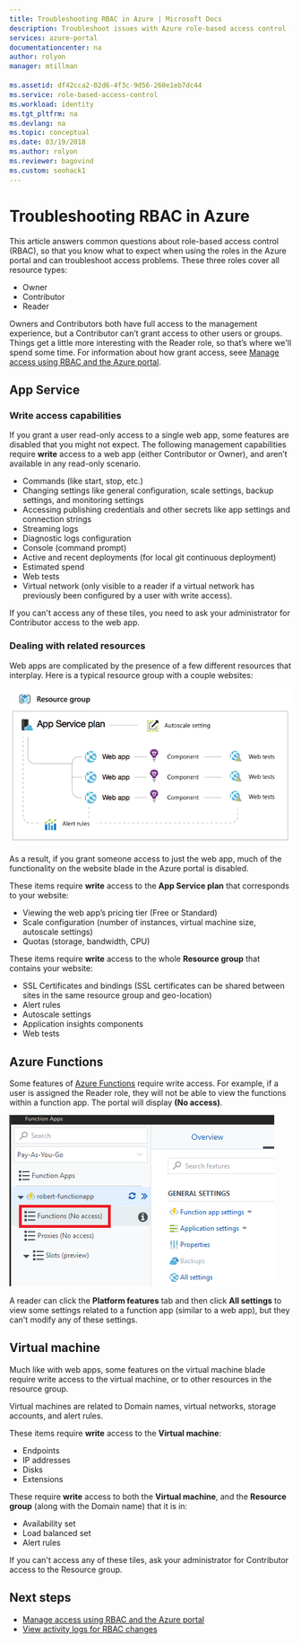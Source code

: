 ```yaml
---
title: Troubleshooting RBAC in Azure | Microsoft Docs
description: Troubleshoot issues with Azure role-based access control (RBAC).
services: azure-portal
documentationcenter: na
author: rolyon
manager: mtillman

ms.assetid: df42cca2-02d6-4f3c-9d56-260e1eb7dc44
ms.service: role-based-access-control
ms.workload: identity
ms.tgt_pltfrm: na
ms.devlang: na
ms.topic: conceptual
ms.date: 03/19/2018
ms.author: rolyon
ms.reviewer: bagovind
ms.custom: seohack1
---
```

# Troubleshooting RBAC in Azure

This article answers common questions about role-based access control (RBAC), so that you know what to expect when using the roles in the Azure portal and can troubleshoot access problems. These three roles cover all resource types:

* Owner  
* Contributor  
* Reader  

Owners and Contributors both have full access to the management experience, but a Contributor can’t grant access to other users or groups. Things get a little more interesting with the Reader role, so that’s where we'll spend some time. For information about how grant access, seee [Manage access using RBAC and the Azure portal](role-assignments-portal.md).

## App Service
### Write access capabilities
If you grant a user read-only access to a single web app, some features are disabled that you might not expect. The following management capabilities require **write** access to a web app (either Contributor or Owner), and aren’t available in any read-only scenario.

* Commands (like start, stop, etc.)
* Changing settings like general configuration, scale settings, backup settings, and monitoring settings
* Accessing publishing credentials and other secrets like app settings and connection strings
* Streaming logs
* Diagnostic logs configuration
* Console (command prompt)
* Active and recent deployments (for local git continuous deployment)
* Estimated spend
* Web tests
* Virtual network (only visible to a reader if a virtual network has previously been configured by a user with write access).

If you can't access any of these tiles, you need to ask your administrator for Contributor access to the web app.

### Dealing with related resources
Web apps are complicated by the presence of a few different resources that interplay. Here is a typical resource group with a couple websites:

![Web app resource group](./media/troubleshooting/website-resource-model.png)

As a result, if you grant someone access to just the web app, much of the functionality on the website blade in the Azure portal is disabled.

These items require **write** access to the **App Service plan** that corresponds to your website:  

* Viewing the web app’s pricing tier (Free or Standard)  
* Scale configuration (number of instances, virtual machine size, autoscale settings)  
* Quotas (storage, bandwidth, CPU)  

These items require **write** access to the whole **Resource group** that contains your website:  

* SSL Certificates and bindings (SSL certificates can be shared between sites in the same resource group and geo-location)  
* Alert rules  
* Autoscale settings  
* Application insights components  
* Web tests  

## Azure Functions
Some features of [Azure Functions](../azure-functions/functions-overview.md) require write access. For example, if a user is assigned the Reader role, they will not be able to view the functions within a function app. The portal will display **(No access)**.

![Function apps no access](./media/troubleshooting/functionapps-noaccess.png)

A reader can click the **Platform features** tab and then click **All settings** to view some settings related to a function app (similar to a web app), but they can't modify any of these settings.

## Virtual machine
Much like with web apps, some features on the virtual machine blade require write access to the virtual machine, or to other resources in the resource group.

Virtual machines are related to Domain names, virtual networks, storage accounts, and alert rules.

These items require **write** access to the **Virtual machine**:

* Endpoints  
* IP addresses  
* Disks  
* Extensions  

These require **write** access to both the **Virtual machine**, and the **Resource group** (along with the Domain name) that it is in:  

* Availability set  
* Load balanced set  
* Alert rules  

If you can't access any of these tiles, ask your administrator for Contributor access to the Resource group.

## Next steps
* [Manage access using RBAC and the Azure portal](role-assignments-portal.md)
* [View activity logs for RBAC changes](change-history-report.md)

